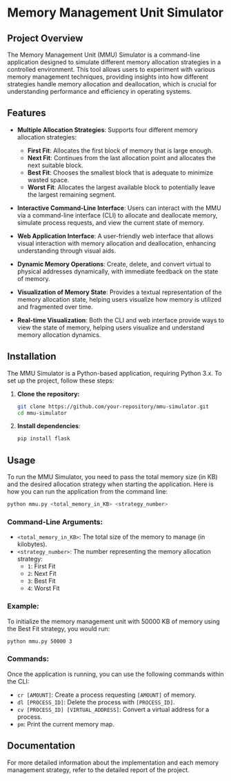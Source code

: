 # Memory Management Unit Simulator

## Project Overview

The Memory Management Unit (MMU) Simulator is a command-line application designed to simulate different memory allocation strategies in a controlled environment. This tool allows users to experiment with various memory management techniques, providing insights into how different strategies handle memory allocation and deallocation, which is crucial for understanding performance and efficiency in operating systems.

## Features

- **Multiple Allocation Strategies**: Supports four different memory allocation strategies:
  - **First Fit**: Allocates the first block of memory that is large enough.
  - **Next Fit**: Continues from the last allocation point and allocates the next suitable block.
  - **Best Fit**: Chooses the smallest block that is adequate to minimize wasted space.
  - **Worst Fit**: Allocates the largest available block to potentially leave the largest remaining segment.

- **Interactive Command-Line Interface**: Users can interact with the MMU via a command-line interface (CLI) to allocate and deallocate memory, simulate process requests, and view the current state of memory.

- **Web Application Interface**: A user-friendly web interface that allows visual interaction with memory allocation and deallocation, enhancing understanding through visual aids.

- **Dynamic Memory Operations**: Create, delete, and convert virtual to physical addresses dynamically, with immediate feedback on the state of memory.

- **Visualization of Memory State**: Provides a textual representation of the memory allocation state, helping users visualize how memory is utilized and fragmented over time.

- **Real-time Visualization**: Both the CLI and web interface provide ways to view the state of memory, helping users visualize and understand memory allocation dynamics.


## Installation

The MMU Simulator is a Python-based application, requiring Python 3.x. To set up the project, follow these steps:

1. **Clone the repository:**
   ```bash
   git clone https://github.com/your-repository/mmu-simulator.git
   cd mmu-simulator
   ```

2. **Install dependencies**:
   ```bash
   pip install flask
   ```

## Usage

To run the MMU Simulator, you need to pass the total memory size (in KB) and the desired allocation strategy when starting the application. Here is how you can run the application from the command line:

```bash
python mmu.py <total_memory_in_KB> <strategy_number>
```

### Command-Line Arguments:
- `<total_memory_in_KB>`: The total size of the memory to manage (in kilobytes).
- `<strategy_number>`: The number representing the memory allocation strategy:
  - `1`: First Fit
  - `2`: Next Fit
  - `3`: Best Fit
  - `4`: Worst Fit

### Example:

To initialize the memory management unit with 50000 KB of memory using the Best Fit strategy, you would run:

```bash
python mmu.py 50000 3
```

### Commands:
Once the application is running, you can use the following commands within the CLI:
- `cr [AMOUNT]`: Create a process requesting `[AMOUNT]` of memory.
- `dl [PROCESS_ID]`: Delete the process with `[PROCESS_ID]`.
- `cv [PROCESS_ID] [VIRTUAL_ADDRESS]`: Convert a virtual address for a process.
- `pm`: Print the current memory map.

## Documentation

For more detailed information about the implementation and each memory management strategy, refer to the detailed report of the project.
